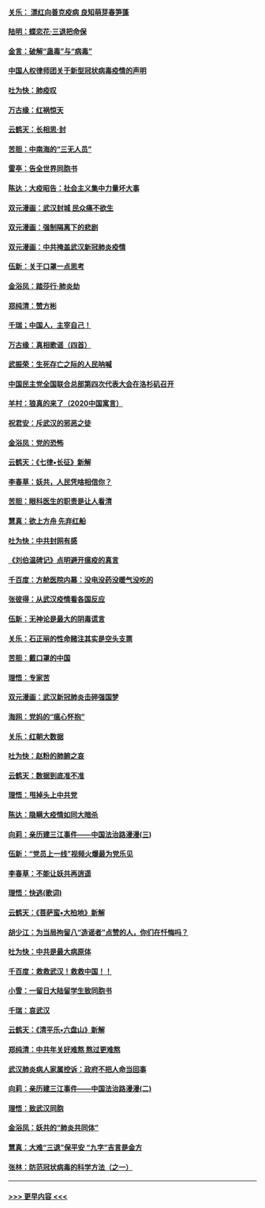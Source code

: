 #### [关乐： 漂红向善克疫病 良知萌芽春笋蓬](../pages/nsc993/n11865710.md?t=02140233) 
#### [陆明：蝶恋花‧三退把命保](../pages/nsc993/n11865673.md?t=02140233) 
#### [金言：破解“蛊毒”与“病毒”](../pages/nsc993/n11864103.md?t=02140233) 
#### [中国人权律师团关于新型冠状病毒疫情的声明](../pages/nsc993/n11864249.md?t=02140233) 
#### [吐为快：肺疫叹](../pages/nsc993/n11864027.md?t=02140233) 
#### [万古缘：红祸惊天](../pages/nsc993/n11864079.md?t=02140233) 
#### [云鹤天：长相思‧封](../pages/nsc993/n11864006.md?t=02140233) 
#### [苦胆：中南海的“三无人员”](../pages/nsc993/n11862997.md?t=02140233) 
#### [雷亭：告全世界同胞书](../pages/nsc993/n11862572.md?t=02140233) 
#### [陈达：大疫昭告：社会主义集中力量坏大事](../pages/nsc993/n11859419.md?t=02140233) 
#### [双元漫画：武汉封城 民众痛不欲生](../pages/nsc993/n11859287.md?t=02140233) 
#### [双元漫画：强制隔离下的悲剧](../pages/nsc993/n11859244.md?t=02140233) 
#### [双元漫画：中共掩盖武汉新冠肺炎疫情](../pages/nsc993/n11858249.md?t=02140233) 
#### [伍新：关于口罩一点思考](../pages/nsc993/n11859195.md?t=02140233) 
#### [金浴凤：踏莎行‧肺炎劫](../pages/nsc993/n11858227.md?t=02140233) 
#### [郑纯清：赞方彬](../pages/nsc993/n11856803.md?t=02140233) 
#### [千瑞；中国人，主宰自己！](../pages/nsc993/n11856793.md?t=02140233) 
#### [万古缘：真相歌谣（四首）](../pages/nsc993/n11856263.md?t=02140233) 
#### [武振荣：生死存亡之际的人民呐喊](../pages/nsc993/n11856256.md?t=02140233) 
#### [中国民主党全国联合总部第四次代表大会在洛杉矶召开](../pages/nsc993/n11856344.md?t=02140233) 
#### [羊村：狼真的来了（2020中国寓言）](../pages/nsc993/n11856229.md?t=02140233) 
#### [祝君安：斥武汉的邪恶之徒](../pages/nsc993/n11855861.md?t=02140233) 
#### [金浴凤：党的恐怖](../pages/nsc993/n11855849.md?t=02140233) 
#### [云鹤天：《七律▪长征》新解](../pages/nsc993/n11855479.md?t=02140233) 
#### [李春草：妖共，人民凭啥相信你？](../pages/nsc993/n11855196.md?t=02140233) 
#### [苦胆：眼科医生的职责是让人看清](../pages/nsc993/n11853840.md?t=02140233) 
#### [慧真：欲上方舟 先弃红船](../pages/nsc993/n11853483.md?t=02140233) 
#### [吐为快：中共封网有感](../pages/nsc993/n11852575.md?t=02140233) 
#### [《刘伯温碑记》点明避开瘟疫的真言](../pages/nsc993/n11852128.md?t=02140233) 
#### [千百度：方舱医院内幕：没电没药没暖气没吃的](../pages/nsc993/n11850211.md?t=02140233) 
#### [张彼得：从武汉疫情看各国反应](../pages/nsc993/n11850102.md?t=02140233) 
#### [伍新：无神论是最大的阴毒谎言](../pages/nsc993/n11846129.md?t=02140233) 
#### [关乐：石正丽的性命赌注其实是空头支票](../pages/nsc993/n11846109.md?t=02140233) 
#### [苦胆：戴口罩的中国](../pages/nsc993/n11845576.md?t=02140233) 
#### [理悟：专家苦](../pages/nsc993/n11845564.md?t=02140233) 
#### [双元漫画：武汉新冠肺炎击碎强国梦](../pages/nsc993/n11843320.md?t=02140233) 
#### [海网：党妈的“瘟心怀抱”](../pages/nsc993/n11840740.md?t=02140233) 
#### [关乐：红朝大数据](../pages/nsc993/n11840675.md?t=02140233) 
#### [吐为快：赵粉的肺腑之哀](../pages/nsc993/n11840618.md?t=02140233) 
#### [云鹤天：数据到底准不准](../pages/nsc993/n11840325.md?t=02140233) 
#### [理悟：甩掉头上中共党](../pages/nsc993/n11838826.md?t=02140233) 
#### [陈达：隐瞒大疫情如同大暗杀](../pages/nsc993/n11838771.md?t=02140233) 
#### [向莉：亲历建三江事件——中国法治路漫漫(三)](../pages/nsc993/n11831825.md?t=02140233) 
#### [伍新：“党员上一线”视频火爆最为党乐见](../pages/nsc993/n11838200.md?t=02140233) 
#### [李春草：不能让妖共再逍遥](../pages/nsc993/n11838102.md?t=02140233) 
#### [理悟：快逃(歌词)](../pages/nsc993/n11838083.md?t=02140233) 
#### [云鹤天：《菩萨蛮▪大柏地》新解](../pages/nsc993/n11838059.md?t=02140233) 
#### [胡少江：为当局拘留八“造谣者”点赞的人，你们在忏悔吗？](../pages/nsc993/n11836801.md?t=02140233) 
#### [吐为快：中共是最大病原体](../pages/nsc993/n11836748.md?t=02140233) 
#### [千百度：救救武汉！救救中国！！](../pages/nsc993/n11836145.md?t=02140233) 
#### [小雪：一留日大陆留学生致同胞书](../pages/nsc993/n11834624.md?t=02140233) 
#### [千瑞：哀武汉](../pages/nsc993/n11833647.md?t=02140233) 
#### [云鹤天：《清平乐▪六盘山》新解](../pages/nsc993/n11833611.md?t=02140233) 
#### [郑纯清：中共年关好难熬 熬过更难熬](../pages/nsc993/n11833489.md?t=02140233) 
#### [武汉肺炎病人家属控诉：政府不把人命当回事](../pages/nsc993/n11833205.md?t=02140233) 
#### [向莉：亲历建三江事件——中国法治路漫漫(二)](../pages/nsc993/n11829102.md?t=02140233) 
#### [理悟：致武汉同胞](../pages/nsc993/n11831522.md?t=02140233) 
#### [金浴凤：妖共的“肺炎共同体”](../pages/nsc993/n11829448.md?t=02140233) 
#### [慧真：大难“三退”保平安 “九字”吉言是金方](../pages/nsc993/n11829501.md?t=02140233) 
#### [张林：防范冠状病毒的科学方法（之一）](../pages/nsc993/n11828618.md?t=02140233) 

----
#### [ >>> 更早内容 <<< ](../indexes/nsc993-earlier.md)
